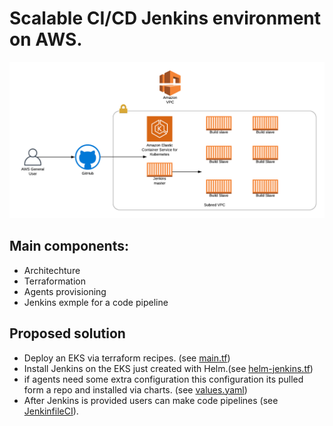 # Scalable CI/CD Jenkins environment on AWS.

![](JenkinsDistributed.png)

## Main components:

* Architechture
* Terraformation
* Agents provisioning
* Jenkins exmple for a code pipeline


## Proposed solution 

* Deploy an EKS via terraform recipes. (see [main.tf](terraform/main.tf))
* Install Jenkins on the EKS just created with Helm.(see [helm-jenkins.tf](terraform/helm-jenkins.tf))
* if agents need some extra configuration this configuration
its pulled form a repo and installed via charts. (see [values.yaml](values.yaml))
* After Jenkins is provided users can make code pipelines 
(see [JenkinfileCI](JenkinfileCI)).



 

